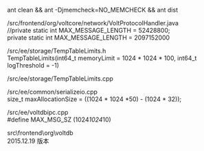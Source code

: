 ant clean && ant -Djmemcheck=NO_MEMCHECK && ant dist  

/src/frontend/org/voltcore/network/VoltProtocolHandler.java  
//private static int MAX_MESSAGE_LENGTH = 52428800;  
private static int MAX_MESSAGE_LENGTH = 2097152000

/src/ee/storage/TempTableLimits.h  
TempTableLimits(int64_t memoryLimit = 1024 * 1024 * 100, int64_t logThreshold = -1)  

/src/ee/storage/TempTableLimits.cpp  

/src/ee/common/serializeio.cpp  
size_t maxAllocationSize = ((1024 * 1024 *50) - (1024 * 32));

/src/ee/voltdbipc.cpp  
#define MAX_MSG_SZ (1024*1024*10)  

src\frontend\org\voltdb  
2015.12.19 版本





